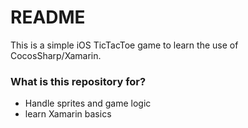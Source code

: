 # README #

This is a simple iOS TicTacToe game to learn the use of CocosSharp/Xamarin.

### What is this repository for? ###

* Handle sprites and game logic
* learn Xamarin basics